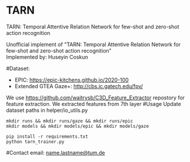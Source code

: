 # TARN
TARN: Temporal Attentive Relation Network for few-shot and zero-shot action recognition

Unofficial implement of "TARN: Temporal Attentive Relation Network for few-shot and zero-shot action recognition"  
Implemented by: Huseyin Coskun

#Dataset:
- EPIC: https://epic-kitchens.github.io/2020-100
- Extended GTEA Gaze+: http://cbs.ic.gatech.edu/fpv/

We use https://github.com/waitrysb/C3D_Feature_Extractor repostory for feature extraction. 
We extracted features from 7th layer
#Usage
Update dataset paths in helper/io_utils.py 
```
mkdir runs && mkdir runs/gaze && mkdir runs/epic
mkdir models && mkdir models/epic && mkdir models/gaze

pip install -r requirements.txt
python tarn_trainer.py
```
#Contact
email: name.lastname@tum.de